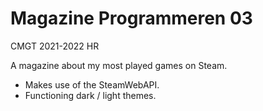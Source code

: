 # Magazine Programmeren 03
CMGT 2021-2022 HR

A magazine about my most played games on Steam.

- Makes use of the SteamWebAPI.  
- Functioning dark / light themes.



